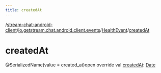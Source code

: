 ```yaml
---
title: createdAt
---
```

/[stream-chat-android-client](../../index.md)/[io.getstream.chat.android.client.events](../index.md)/[HealthEvent](index.md)/[createdAt](createdAt.md)  
  
  
  
# createdAt  
@SerializedName(value = created_at)open override val [createdAt](createdAt.md): [Date](https://developer.android.com/reference/kotlin/java/util/Date.html)
